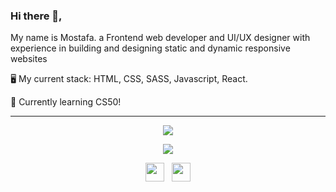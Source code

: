 

### Hi there 👋,

My name is Mostafa. a Frontend web developer and UI/UX designer with experience in building and designing static and dynamic responsive websites

🖥️ My current stack: HTML, CSS, SASS, Javascript, React.

📝 Currently learning CS50!

<hr>
<p align="center">
  <img src="https://github-readme-stats.vercel.app/api?username=Mostafa-Tawfik&show_icons=true&theme=dark">
</p>
<p align="center">
  <img src="https://github-readme-stats.vercel.app/api/top-langs/?username=Mostafa-Tawfik&show_icons=true&title_color=ffffff&icon_color=2A75CF&text_color=daf7dc&bg_color=191919">
</p>

<p align='center'>
<a href="https://twitter.com/Mostafa__Tawfik"><img height="30" src="https://github.com/WaylonWalker/WaylonWalker/blob/main/icon/twitter.png?raw=true"></a>&nbsp;&nbsp;
<a href="https://www.linkedin.com/in/m8ustafa-tawfik/"><img height="30" src="https://github.com/WaylonWalker/WaylonWalker/blob/main/icon/linkedin.png?raw=true"></a>
</p>
